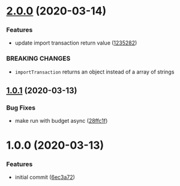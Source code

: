 # [2.0.0](https://github.com/believer/re-actual/compare/v1.0.1...v2.0.0) (2020-03-14)


### Features

* update import transaction return value ([1235282](https://github.com/believer/re-actual/commit/123528215d78319498b3bfa60c6ffbf94f0fdd38))


### BREAKING CHANGES

* `importTransaction` returns an object instead of a
array of strings

## [1.0.1](https://github.com/believer/re-actual/compare/v1.0.0...v1.0.1) (2020-03-13)


### Bug Fixes

* make run with budget async ([28ffc1f](https://github.com/believer/re-actual/commit/28ffc1fb1e7adfd9e7e2d3a6e9f6344341f7ade5))

# 1.0.0 (2020-03-13)


### Features

* initial commit ([6ec3a72](https://github.com/believer/re-actual/commit/6ec3a7217216772b4c7773dbc2208885c323ff3e))
